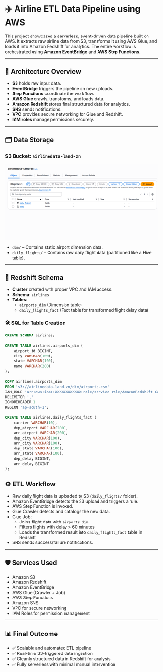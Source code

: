 # ✈️ Airline ETL Data Pipeline using AWS 

This project showcases a serverless, event-driven data pipeline built on AWS. It extracts raw airline data from S3, transforms it using AWS Glue, and loads it into Amazon Redshift for analytics. The entire workflow is orchestrated using **Amazon EventBridge** and **AWS Step Functions**.

---

## 🧱 Architecture Overview

- **S3** holds raw input data.
- **EventBridge** triggers the pipeline on new uploads.
- **Step Functions** coordinate the workflow.
- **AWS Glue** crawls, transforms, and loads data.
- **Amazon Redshift** stores final structured data for analytics.
- **SNS** sends notifications.
- **VPC** provides secure networking for Glue and Redshift.
- **IAM roles** manage permissions securely.

---

## 🗂 Data Storage

### S3 Bucket: `airlinedata-land-zn`

![S3 Structure](./Images/s3.png)
- `dim/` – Contains static airport dimension data.
- `daily_flights/` – Contains raw daily flight data (partitioned like a Hive table).

---

## 🧾 Redshift Schema

- **Cluster** created with proper VPC and IAM access.
- **Schema**: `airlines`
- **Tables**:
  - `airports_dim` (Dimension table)
  - `daily_flights_fact` (Fact table for transformed flight delay data)

### 🛠 SQL for Table Creation

```sql
CREATE SCHEMA airlines;

CREATE TABLE airlines.airports_dim (
    airport_id BIGINT,
    city VARCHAR(100),
    state VARCHAR(100),
    name VARCHAR(200)
);

COPY airlines.airports_dim
FROM 's3://airlinedata-land-zn/dim/airports.csv'
IAM_ROLE 'arn:aws:iam::XXXXXXXXXXXX:role/service-role/AmazonRedshift-CommandsAccessRole-YYYYMMDDTHHMMSS'
DELIMITER ','
IGNOREHEADER 1
REGION 'ap-south-1';

CREATE TABLE airlines.daily_flights_fact (
    carrier VARCHAR(10),
    dep_airport VARCHAR(200),
    arr_airport VARCHAR(200),
    dep_city VARCHAR(100),
    arr_city VARCHAR(100),
    dep_state VARCHAR(100),
    arr_state VARCHAR(100),
    dep_delay BIGINT,
    arr_delay BIGINT
);
```

## ⚙️ ETL Workflow

- Raw daily flight data is uploaded to S3 (`daily_flights/` folder).
- Amazon EventBridge detects the S3 upload and triggers a rule.
- AWS Step Function is invoked.
- Glue Crawler detects and catalogs the new data.
- Glue Job:
  - Joins flight data with `airports_dim`
  - Filters flights with delay > 60 minutes
  - Loads the transformed result into `daily_flights_fact` table in Redshift
- SNS sends success/failure notifications.

---

## 🛡️ Services Used

- Amazon S3  
- Amazon Redshift  
- Amazon EventBridge  
- AWS Glue (Crawler + Job)  
- AWS Step Functions  
- Amazon SNS  
- VPC for secure networking  
- IAM Roles for permission management  

---

## 📊 Final Outcome

- ✅ Scalable and automated ETL pipeline  
- ✅ Real-time S3-triggered data ingestion  
- ✅ Cleanly structured data in Redshift for analysis  
- ✅ Fully serverless with minimal manual intervention
